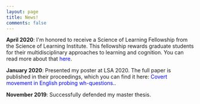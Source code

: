 ```yaml
---
layout: page
title: News!
comments: false
---
```


**April 2020**: I'm honored to receive a Science of Learning Fellowship from the Science of Learning Institute. This fellowship rewards graduate students for their multidisciplinary approaches to learning and cognition. You can read more about that <a href="https://cogsci.jhu.edu/2020/04/27/science-of-learning-fellowship/?fbclid=IwAR2p0BToh4XekunU-RU9XgcWjQBQafUL_bSLBU6F1efNQ3zsEUD6uzNdKhQ" style="color:blue; text-decoration:none">here</a>.

**January 2020**: Presented my poster at LSA 2020. The full paper is published in their proceedings, which you can find it here: <a href="http://www.journals.linguisticsociety.org/proceedings/index.php/PLSA/article/viewFile/4696/4323" style="color:blue; text-decoration:none">Covert movement in English probing wh-questions.</a>. 

**November 2019**: Successfully defended my master thesis.
